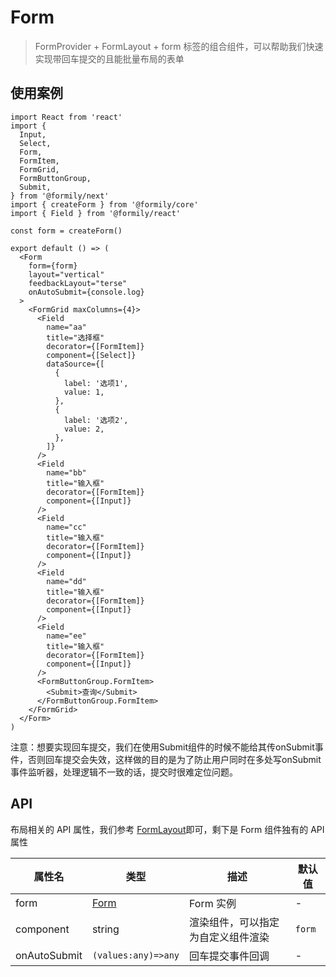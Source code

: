 # Form

> FormProvider + FormLayout + form 标签的组合组件，可以帮助我们快速实现带回车提交的且能批量布局的表单

## 使用案例

```tsx
import React from 'react'
import {
  Input,
  Select,
  Form,
  FormItem,
  FormGrid,
  FormButtonGroup,
  Submit,
} from '@formily/next'
import { createForm } from '@formily/core'
import { Field } from '@formily/react'

const form = createForm()

export default () => (
  <Form
    form={form}
    layout="vertical"
    feedbackLayout="terse"
    onAutoSubmit={console.log}
  >
    <FormGrid maxColumns={4}>
      <Field
        name="aa"
        title="选择框"
        decorator={[FormItem]}
        component={[Select]}
        dataSource={[
          {
            label: '选项1',
            value: 1,
          },
          {
            label: '选项2',
            value: 2,
          },
        ]}
      />
      <Field
        name="bb"
        title="输入框"
        decorator={[FormItem]}
        component={[Input]}
      />
      <Field
        name="cc"
        title="输入框"
        decorator={[FormItem]}
        component={[Input]}
      />
      <Field
        name="dd"
        title="输入框"
        decorator={[FormItem]}
        component={[Input]}
      />
      <Field
        name="ee"
        title="输入框"
        decorator={[FormItem]}
        component={[Input]}
      />
      <FormButtonGroup.FormItem>
        <Submit>查询</Submit>
      </FormButtonGroup.FormItem>
    </FormGrid>
  </Form>
)
```

<Alert style="margin-top:20px">
注意：想要实现回车提交，我们在使用Submit组件的时候不能给其传onSubmit事件，否则回车提交会失效，这样做的目的是为了防止用户同时在多处写onSubmit事件监听器，处理逻辑不一致的话，提交时很难定位问题。
</Alert>

## API

布局相关的 API 属性，我们参考 [FormLayout](./form-layout)即可，剩下是 Form 组件独有的 API 属性

| 属性名       | 类型                                               | 描述                               | 默认值 |
| ------------ | -------------------------------------------------- | ---------------------------------- | ------ |
| form         | [Form](https://core.formilyjs.org/api/models/form) | Form 实例                          | -      |
| component    | string                                             | 渲染组件，可以指定为自定义组件渲染 | `form` |
| onAutoSubmit | `(values:any)=>any`                                | 回车提交事件回调                   | -      |
